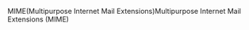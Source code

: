<span data-ttu-id="e976a-101">MIME(Multipurpose Internet Mail Extensions)</span><span class="sxs-lookup"><span data-stu-id="e976a-101">Multipurpose Internet Mail Extensions (MIME)</span></span>